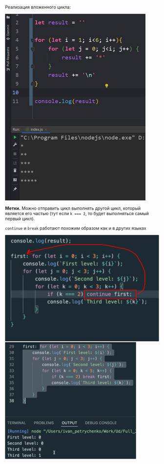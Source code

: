 
Реализация вложенного цикла:

![](_png/Pasted%20image%2020220908194736.png)

**Метки.** Можно отправить цикл выполнять другой цикл, который является его частью (тут если `k === 2`, то будет выполняться самый первый цикл). 

`continue` и `break` работают похожим образом как и в других языках

![](_png/Pasted%20image%2020220908194742.png)![](_png/Pasted%20image%2020220908194745.png)